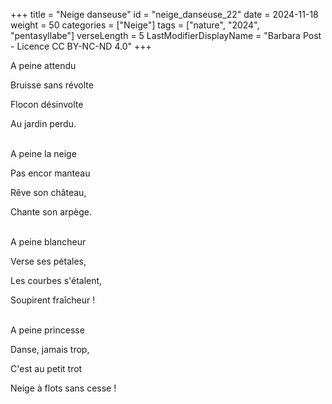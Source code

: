 +++
title = "Neige danseuse"
id = "neige_danseuse_22"
date = 2024-11-18
weight = 50
categories = ["Neige"]
tags = ["nature", "2024", "pentasyllabe"]
verseLength = 5
LastModifierDisplayName = "Barbara Post - Licence CC BY-NC-ND 4.0"
+++

A peine attendu

Bruisse sans révolte

Flocon désinvolte

Au jardin perdu.

 \
A peine la neige

Pas encor manteau

Rêve son château,

Chante son arpège.

 \
A peine blancheur

Verse ses pétales,

Les courbes s'étalent,

Soupirent fraîcheur !

 \
A peine princesse

Danse, jamais trop,

C'est au petit trot

Neige à flots sans cesse !
